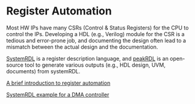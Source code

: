 # Register Automation

Most HW IPs have many CSRs (Control & Status Registers) for the CPU to control the IPs.
Developing a HDL (e.g., Verilog) module for the CSR is a tedious and error-prone job, and documenting the design often lead to a mismatch between the actual design and the documentation.

[SystemRDL](https://www.accellera.org/downloads/standards/systemrdl) is a register description language, and [peakRDL](https://peakrdl.readthedocs.io/) is an open-source tool to generate various outputs (e.g., HDL design, UVM, documents) from systemRDL.

[A brief introduction to register automation](https://github.com/scalable-arch/rtl-actions/blob/main/rdl-regblock/docs/Register%20Automation.pdf)

[SystemRDL example for a DMA controller](https://github.com/scalable-arch/rtl-actions/blob/main/rdl-regblock/docs/dmac.rdl)
